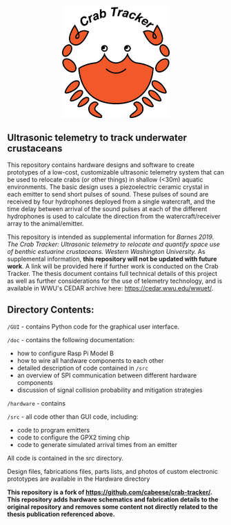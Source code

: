 <p align="center">
<img src="https://github.com/31337H4X0R/crab-tracker/blob/master/doc/PrototypeSetup/graphics/ct-logo.png" alt="drawing" width="250"/>

## Ultrasonic telemetry to track underwater crustaceans
</p>

This repository contains hardware designs and software to create prototypes of a low-cost, customizable ultrasonic telemetry system that can be used to relocate crabs (or other things) in shallow (<30m) aquatic environments. The basic design uses a piezoelectric ceramic crystal in each emitter to send short pulses of sound. These pulses of sound are received by four hydrophones deployed from a single watercraft, and the time delay between arrival of the sound pulses at each of the different hydrophones is used to calculate the direction from the watercraft/receiver array to the animal/emitter.

This repository is intended as supplemental information for *Barnes 2019. The Crab Tracker: Ultrasonic telemetry to relocate and quantify space use of benthic estuarine crustaceans. Western Washington University.* As supplemental information, **this repository will not be updated with future work**. A link will be provided here if further work is conducted on the Crab Tracker. The thesis document contains full technical details of this project as well as further considerations for the use of telemetry technology, and is available in WWU's CEDAR archive here: https://cedar.wwu.edu/wwuet/.

## Directory Contents:
`/GUI` - contains Python code for the graphical user interface.

`/doc` - contains the following documentation: 
* how to configure Rasp Pi Model B
* how to wire all hardware components to each other
* detailed description of code contained in `/src`
* an overview of SPI communication between different hardware components
* discussion of signal collision probability and mitigation strategies

`/hardware` - contains

`/src` - all code other than GUI code, including:
* code to program emitters
* code to configure the GPX2 timing chip
* code to generate simulated arrival times from an emitter

All code is contained in the src directory.

Design files, fabrications files, parts lists, and photos of custom electronic prototypes are available in the Hardware directory




**This repository is a fork of https://github.com/cabeese/crab-tracker/. This repository adds hardware schematics and fabrication details to the original repository and removes some content not directly related to the thesis publication referenced above.**
